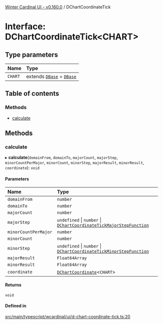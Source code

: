 [Winter Cardinal UI - v0.160.0](../index.md) / DChartCoordinateTick

# Interface: DChartCoordinateTick<CHART\>

## Type parameters

| Name | Type |
| :------ | :------ |
| `CHART` | extends [`DBase`](../classes/DBase.md) = [`DBase`](../classes/DBase.md) |

## Table of contents

### Methods

- [calculate](DChartCoordinateTick.md#calculate)

## Methods

### calculate

▸ **calculate**(`domainFrom`, `domainTo`, `majorCount`, `majorStep`, `minorCountPerMajor`, `minorCount`, `minorStep`, `majorResult`, `minorResult`, `coordinate`): `void`

#### Parameters

| Name | Type |
| :------ | :------ |
| `domainFrom` | `number` |
| `domainTo` | `number` |
| `majorCount` | `number` |
| `majorStep` | `undefined` \| `number` \| [`DChartCoordinateTickMajorStepFunction`](../index.md#dchartcoordinatetickmajorstepfunction) |
| `minorCountPerMajor` | `number` |
| `minorCount` | `number` |
| `minorStep` | `undefined` \| `number` \| [`DChartCoordinateTickMinorStepFunction`](../index.md#dchartcoordinatetickminorstepfunction) |
| `majorResult` | `Float64Array` |
| `minorResult` | `Float64Array` |
| `coordinate` | [`DChartCoordinate`](DChartCoordinate.md)<`CHART`\> |

#### Returns

`void`

#### Defined in

[src/main/typescript/wcardinal/ui/d-chart-coordinate-tick.ts:20](https://github.com/winter-cardinal/winter-cardinal-ui/blob/v0.160.0/src/main/typescript/wcardinal/ui/d-chart-coordinate-tick.ts#L20)
